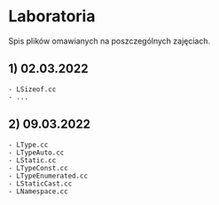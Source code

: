 # Laboratoria

Spis plików omawianych na poszczególnych zajęciach.

## 1) 02.03.2022
    - LSizeof.cc
    - ...

## 2) 09.03.2022
    - LType.cc
    - LTypeAuto.cc
    - LStatic.cc
    - LTypeConst.cc
    - LTypeEnumerated.cc
    - LStaticCast.cc
    - LNamespace.cc

